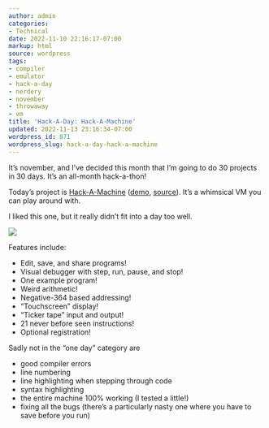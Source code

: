 ```yaml
---
author: admin
categories:
- Technical
date: 2022-11-10 22:16:17-07:00
markup: html
source: wordpress
tags:
- compiler
- emulator
- hack-a-day
- nerdery
- november
- throwaway
- vm
title: 'Hack-A-Day: Hack-A-Machine'
updated: 2022-11-13 23:16:34-07:00
wordpress_id: 871
wordpress_slug: hack-a-day-hack-a-machine
---
```

It’s november, and I’ve decided this month that I’m going to do 30 projects in 30 days. It’s an all-month hack-a-thon!

Today’s project is [Hack-A-Machine](https://tilde.za3k.com/hackaday/machine/) ([demo](https://tilde.za3k.com/hackaday/machine/), [source](https://github.com/za3k/day10_machine)). It’s a whimsical VM you can play around with.

I liked this one, but it really didn’t fit into a day too well.

[![](https://blog.za3k.com/wp-content/uploads/2022/11/screenshot-9.png)](https://tilde.za3k.com/hackaday/machine/)

Features include:

-   Edit, save, and share programs!
-   Visual debugger with step, run, pause, and stop!
-   One example program!
-   Weird arithmetic!
-   Negative-364 based addressing!
-   “Touchscreen” display!
-   “Ticker tape” input and output!
-   21 never before seen instructions!
-   Optional registration!

Sadly not in the “one day” category are

-   good compiler errors
-   line numbering
-   line highlighting when stepping through code
-   syntax highlighting
-   the entire machine 100% working (I tested a little!)
-   fixing all the bugs (there’s a particularly nasty one where you have to save before you run)
